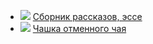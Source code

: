 * ![](/books/nonf_publicism/Джордж%20Оруэлл/Сборник%20рассказов,%20эссе.jpg) [Сборник рассказов, эссе](/books/nonf_publicism/Джордж%20Оруэлл/Сборник%20рассказов,%20эссе)
* ![](/books/nonf_publicism/Джордж%20Оруэлл/Чашка%20отменного%20чая.jpg) [Чашка отменного чая](/books/nonf_publicism/Джордж%20Оруэлл/Чашка%20отменного%20чая)